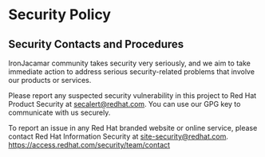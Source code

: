 # Security Policy

## Security Contacts and Procedures

IronJacamar community takes security very seriously, and we aim to take immediate action to address serious security-related problems that involve our products or services.

Please report any suspected security vulnerability in this project to Red Hat Product Security at secalert@redhat.com. You can use our GPG key to communicate with us securely.

To report an issue in any Red Hat branded website or online service, please contact Red Hat Information Security at site-security@redhat.com.
https://access.redhat.com/security/team/contact

